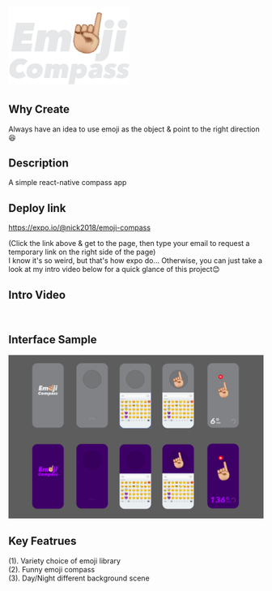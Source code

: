 # <img src='./public/img/logo.png' width='240'/>

## Why Create
Always have an idea to use emoji as the object & point to the right direction😆

## Description
A simple react-native compass app

## Deploy link
https://expo.io/@nick2018/emoji-compass

(Click the link above & get to the page, then type your email to request a temporary link on the right side of the page)<br/>
I know it's so weird, but that's how expo do... Otherwise, you can just take a look at my intro video below for a quick glance of this project😊

## Intro Video
<a href='https://www.youtube.com/watch?v=oapgs4yOKjc' target='_blank'>
  <img>
</a>


## Interface Sample
<img src='./public/img/sample1.png'/>

## Key Featrues
(1). Variety choice of emoji library<br/>
(2). Funny emoji compass<br/>
(3). Day/Night different background scene<br/>
